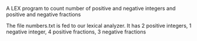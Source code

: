 A LEX program to count number of positive and negative integers and positive and negative fractions

The file numbers.txt is fed to our lexical analyzer. It has 2 positive integers, 1 negative integer, 4 positive fractions, 3 negative fractions
